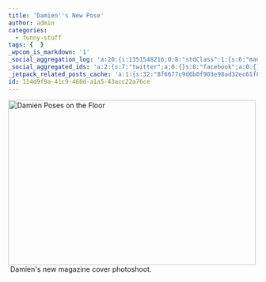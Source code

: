 ```yaml
---
title: 'Damien''s New Pose'
author: admin
categories:
  - funny-stuff
tags: {  }
_wpcom_is_markdown: '1'
_social_aggregation_log: 'a:20:{i:1351548216;O:8:"stdClass":1:{s:6:"manual";s:0:"";}i:1351550064;O:8:"stdClass":1:{s:6:"manual";s:0:"";}i:1351552787;O:8:"stdClass":1:{s:6:"manual";s:0:"";}i:1351557536;O:8:"stdClass":1:{s:6:"manual";s:0:"";}i:1351565580;O:8:"stdClass":1:{s:6:"manual";s:0:"";}i:1351580798;O:8:"stdClass":1:{s:6:"manual";s:0:"";}i:1351610867;O:8:"stdClass":1:{s:6:"manual";s:0:"";}i:1351655173;O:8:"stdClass":1:{s:6:"manual";s:0:"";}i:1351743734;O:8:"stdClass":1:{s:6:"manual";s:0:"";}i:1351917047;O:8:"stdClass":1:{s:6:"manual";s:0:"";}i:1371995556;O:8:"stdClass":2:{s:6:"manual";b:0;s:5:"items";a:0:{}}i:1372016178;O:8:"stdClass":2:{s:6:"manual";b:0;s:5:"items";a:0:{}}i:1372032901;O:8:"stdClass":2:{s:6:"manual";b:0;s:5:"items";a:0:{}}i:1372042754;O:8:"stdClass":2:{s:6:"manual";b:0;s:5:"items";a:0:{}}i:1372153443;O:8:"stdClass":2:{s:6:"manual";b:0;s:5:"items";a:0:{}}i:1372308318;O:8:"stdClass":2:{s:6:"manual";b:0;s:5:"items";a:0:{}}i:1372569904;O:8:"stdClass":2:{s:6:"manual";b:0;s:5:"items";a:0:{}}i:1372887155;O:8:"stdClass":2:{s:6:"manual";b:0;s:5:"items";a:0:{}}i:1373058324;O:8:"stdClass":2:{s:6:"manual";b:0;s:5:"items";a:0:{}}i:1373231770;O:8:"stdClass":2:{s:6:"manual";b:0;s:5:"items";a:0:{}}}'
_social_aggregated_ids: 'a:2:{s:7:"twitter";a:0:{}s:8:"facebook";a:0:{}}'
_jetpack_related_posts_cache: 'a:1:{s:32:"8f6677c9d6b0f903e98ad32ec61f8deb";a:2:{s:7:"expires";i:1510642708;s:7:"payload";a:3:{i:0;a:1:{s:2:"id";i:8;}i:1;a:1:{s:2:"id";i:182;}i:2;a:1:{s:2:"id";i:201;}}}}'
id: 114d9f9a-41c9-468d-a1a5-43acc22a76ce
---
```

<p><span style="color: #551a8b; text-decoration: underline" class="Apple-style-span"><a href="http://www.flickr.com/photos/lemon/1042149498/" class="tt-flickr"><img src="http://farm2.static.flickr.com/1077/1042149498_58b488e1de.jpg" border="0" height="334" width="500" alt="Damien Poses on the Floor" /></a></span> Damien's new magazine cover photoshoot. </p>
